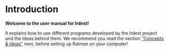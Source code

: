 # Introduction

**Welcome to the user manual for Irdest!**

It explains how to use different programs developed by the Irdest
project and the ideas behind them.  We recommend you read the section
["Concepts & Ideas"](./concepts.md) next, before setting up Ratman on
your computer!
